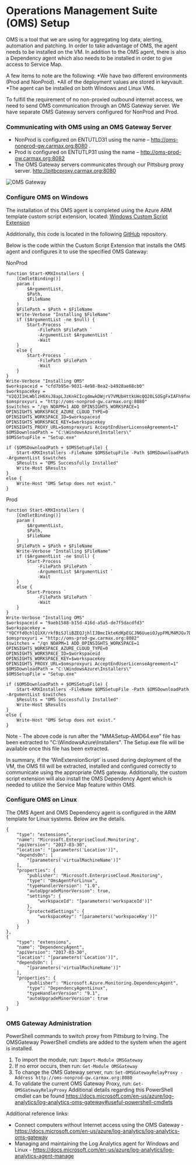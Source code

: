 # Operations Management Suite (OMS) Setup

OMS is a tool that we are using for aggregating log data, alerting, automation and patching. In order to take advantage of OMS, the agent needs to be installed on the VM. In addition to the OMS agent, there is also a Dependency agent which also needs to be installed in order to give access to Service Map.

A few items to note are the following: *We have two different environments (Prod and NonProd). *All of the deployment values are stored in keyvault. \*The agent can be installed on both Windows and Linux VMs.

To fulfill the requirement of no non-proxied outbound internet access, we need to send OMS communication through an OMS Gateway server. We have separate OMS Gateway servers configured for NonProd and Prod.

### Communicating with OMS using an OMS Gateway Server

- NonProd is configured on ENTUTLD31 using the name – http://oms-nonprod-gw.carmax.org:8080 .
- Prod is configured on ENTUTLP31 using the name – http://oms-prod-gw.carmax.org:8082
- The OMS Gateway servers communicates through our Pittsburg proxy server. http://pitbcproxy.carmax.org:8080

![OMS Gateway](/images/OMSGateway.jpg)

### Configure OMS on Windows

The installation of this OMS agent is completed using the Azure ARM template custom script extension, located: [Windows Custom Script Extension](https://kmxprodinfrashared.blob.core.windows.net/scripts/WinExtensionScript.ps1)

Additionally, this code is located in the following [GitHub](https://github.carmax.com/CarMax/enterprise-azure-standards/tree/master/CustomScriptExtension/Windows) repository.

Below is the code within the Custom Script Extension that installs the OMS agent and configures it to use the specified OMS Gateway:

NonProd

```
function Start-KMXInstallers {
    [CmdletBinding()]
    param (
        $ArgumentList,
        $Path,
        $FileName
    )
    $FilePath = $Path + $FileName
    Write-Verbose "Installing $FileName"
    if ($ArgumentList -ne $null) {
        Start-Process `
            -FilePath $FilePath `
            -ArgumentList $ArgumentList `
            -Wait
    }
    else {
        Start-Process `
            -FilePath $FilePath `
            -Wait
    }
}
Write-Verbose "Installing OMS"
$workspaceid = "cfd7b95e-9031-4e98-8ea2-b4928ae68cb0"
$workspacekey = "V2QJI1HLWblzH6XsJ8apLJzKnkCIcgdmwkDWjrV7VMUbHttkUHcQQ20LSOSgFxIAFh9fndmWxvjGUT05qBub5g=="
$omsproxyuri = "http://oms-nonprod-gw.carmax.org:8080"
$switches = "/qn NOAPM=1 ADD_OPINSIGHTS_WORKSPACE=1 OPINSIGHTS_WORKSPACE_AZURE_CLOUD_TYPE=0 OPINSIGHTS_WORKSPACE_ID=$workspaceid OPINSIGHTS_WORKSPACE_KEY=$workspacekey OPINSIGHTS_PROXY_URL=$omsproxyuri AcceptEndUserLicenseAgreement=1"
$OMSDownloadPath = "C:\WindowsAzure\Installers\"
$OMSSetupFile = "Setup.exe"

if ($OMSDownloadPath + $OMSSetupFile) {
    Start-KMXInstallers -FileName $OMSSetupFile -Path $OMSDownloadPath -ArgumentList $switches
    $Results = "OMS Successfully Installed"
    Write-Host $Results
}
else {
    Write-Host "OMS Setup does not exist."
}
```

Prod

```
function Start-KMXInstallers {
    [CmdletBinding()]
    param (
        $ArgumentList,
        $Path,
        $FileName
    )
    $FilePath = $Path + $FileName
    Write-Verbose "Installing $FileName"
    if ($ArgumentList -ne $null) {
        Start-Process `
            -FilePath $FilePath `
            -ArgumentList $ArgumentList `
            -Wait
    }
    else {
        Start-Process `
            -FilePath $FilePath `
            -Wait
    }
}
Write-Verbose "Installing OMS"
$workspaceid = "9aeb1588-b15d-416d-a5a5-de7f5dacdfd3"
$workspacekey = "YQCYfd0chlQ1XX/rkfBiSJliBZEQJjhlIJBmcIkteKdKpEGCJN6UueiOJypFMLM4MJGv7DUMftW943UTnDi00A=="
$omsproxyuri = "http://oms-prod-gw.carmax.org:8082"
$switches = "/qn NOAPM=1 ADD_OPINSIGHTS_WORKSPACE=1 OPINSIGHTS_WORKSPACE_AZURE_CLOUD_TYPE=0 OPINSIGHTS_WORKSPACE_ID=$workspaceid OPINSIGHTS_WORKSPACE_KEY=$workspacekey OPINSIGHTS_PROXY_URL=$omsproxyuri AcceptEndUserLicenseAgreement=1"
$OMSDownloadPath = "C:\WindowsAzure\Installers\"
$OMSSetupFile = "Setup.exe"

if ($OMSDownloadPath + $OMSSetupFile) {
    Start-KMXInstallers -FileName $OMSSetupFile -Path $OMSDownloadPath -ArgumentList $switches
    $Results = "OMS Successfully Installed"
    Write-Host $Results
}
else {
    Write-Host "OMS Setup does not exist."
}
```

Note - The above code is run after the "MMASetup-AMD64.exe" file has been extracted to "C:\WindowsAzure\Installers\". The Setup.exe file will be available once this file has been extracted.

In summary, if the ‘WinExtensionScript’ is used during deployment of the VM, the OMS fill will be extracted, installed and configured correctly to communicate using the appropriate OMS gateway. Additionally, the custom script extension will also install the OMS Dependency Agent which is needed to utilize the Service Map feature within OMS.

### Configure OMS on Linux

The OMS Agent and OMS Dependency agent is configured in the ARM template for Linux systems. Below are the details.

```
{
    "type": "extensions",
    "name": "Microsoft.EnterpriseCloud.Monitoring",
    "apiVersion": "2017-03-30",
    "location": "[parameters('Location')]",
    "dependsOn": [
        "[parameters('virtualMachineName')]"
    ],
    "properties": {
        "publisher": "Microsoft.EnterpriseCloud.Monitoring",
        "type": "OmsAgentForLinux",
        "typeHandlerVersion": "1.0",
        "autoUpgradeMinorVersion": true,
        "settings": {
            "workspaceId": "[parameters('workspaceId')]"
        },
        "protectedSettings": {
            "workspaceKey": "[parameters('workspaceKey')]"
        }
    }
},
{
    "type": "extensions",
    "name": "DependencyAgent",
    "apiVersion": "2017-03-30",
    "location": "[parameters('Location')]",
    "dependsOn": [
        "[parameters('virtualMachineName')]"
    ],
    "properties": {
        "publisher": "Microsoft.Azure.Monitoring.DependencyAgent",
        "type": "DependencyAgentLinux",
        "typeHandlerVersion": "9.1",
        "autoUpgradeMinorVersion": true
    }
}
```

### OMS Gateway Administration

PowerShell commands to switch proxy from Pittsburg to Irving. The OMSGateway PowerShell cmdlets are added to the system when the agent is installed.

1. To import the module, run: `Import-Module OMSGateway`
2. If no error occurs, then run: `Get-Module OMSGateway`
3. To change the OMS Gateway server, run: `Set-OMSGatewayRelayProxy -Address http://oms-nonprod-gw.carmax.org:8080`
4. To validate the current OMS Gateway Proxy, run: `Get-OMSGatewayRelayProxy`
   Additional details regarding this PowerShell cmdlet can be found https://docs.microsoft.com/en-us/azure/log-analytics/log-analytics-oms-gateway#useful-powershell-cmdlets

Additional reference links:

- Connect computers without Internet access using the OMS Gateway - https://docs.microsoft.com/en-us/azure/log-analytics/log-analytics-oms-gateway
- Managing and maintaining the Log Analytics agent for Windows and Linux - https://docs.microsoft.com/en-us/azure/log-analytics/log-analytics-agent-manage
